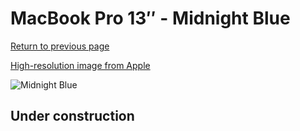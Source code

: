 # MacBook Pro 13″ - Midnight Blue

[Return to previous page](/macbook)

[High-resolution image from Apple](https://store.storeimages.cdn-apple.com/8756/as-images.apple.com/is/MRQL2?wid=4500&hei=4500&fmt=png)

<div style="width: 500px"><img src="/almost_uncompressed/MRQL2.webp" alt="Midnight Blue"></div>

## Under construction
